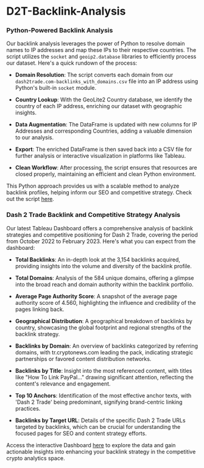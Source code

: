 # D2T-Backlink-Analysis


### Python-Powered Backlink Analysis

Our backlink analysis leverages the power of Python to resolve domain names to IP addresses and map these IPs to their respective countries. The script utilizes the `socket` and `geoip2.database` libraries to efficiently process our dataset. Here's a quick rundown of the process:

- **Domain Resolution**: The script converts each domain from our `dash2trade.com-backlinks_with_domains.csv` file into an IP address using Python's built-in `socket` module.
  
- **Country Lookup**: With the GeoLite2 Country database, we identify the country of each IP address, enriching our dataset with geographic insights.

- **Data Augmentation**: The DataFrame is updated with new columns for IP Addresses and corresponding Countries, adding a valuable dimension to our analysis.

- **Export**: The enriched DataFrame is then saved back into a CSV file for further analysis or interactive visualization in platforms like Tableau.

- **Clean Workflow**: After processing, the script ensures that resources are closed properly, maintaining an efficient and clean Python environment.

This Python approach provides us with a scalable method to analyze backlink profiles, helping inform our SEO and competitive strategy. Check out the script [here](https://github.com/MarineBauerle/D2T-Backlink-Analysis/blob/main/scripts/).


### Dash 2 Trade Backlink and Competitive Strategy Analysis

Our latest Tableau Dashboard offers a comprehensive analysis of backlink strategies and competitive positioning for Dash 2 Trade, covering the period from October 2022 to February 2023. Here's what you can expect from the dashboard:

- **Total Backlinks**: An in-depth look at the 3,154 backlinks acquired, providing insights into the volume and diversity of the backlink profile.

- **Total Domains**: Analysis of the 584 unique domains, offering a glimpse into the broad reach and domain authority within the backlink portfolio.

- **Average Page Authority Score**: A snapshot of the average page authority score of 4.560, highlighting the influence and credibility of the pages linking back.

- **Geographical Distribution**: A geographical breakdown of backlinks by country, showcasing the global footprint and regional strengths of the backlink strategy.

- **Backlinks by Domain**: An overview of backlinks categorized by referring domains, with tr.cryptonews.com leading the pack, indicating strategic partnerships or favored content distribution networks.

- **Backlinks by Title**: Insight into the most referenced content, with titles like "How To Link PayPal..." drawing significant attention, reflecting the content's relevance and engagement.

- **Top 10 Anchors**: Identification of the most effective anchor texts, with 'Dash 2 Trade' being predominant, signifying brand-centric linking practices.

- **Backlinks by Target URL**: Details of the specific Dash 2 Trade URLs targeted by backlinks, which can be crucial for understanding the focused pages for SEO and content strategy efforts.

Access the interactive Dashboard [here](https://public.tableau.com/views/BusinessBacklinksAnalysis-Oct22toFeb23/D2TBacklinksDashboard?:language=fr-FR&:display_count=n&:origin=viz_share_link) to explore the data and gain actionable insights into enhancing your backlink strategy in the competitive crypto analytics space.
